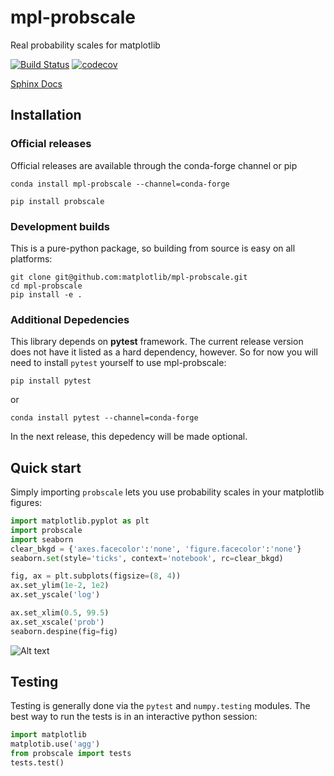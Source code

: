 # mpl-probscale
Real probability scales for matplotlib

[![Build Status](https://travis-ci.org/matplotlib/mpl-probscale.svg)](https://travis-ci.org/matplotlib/mpl-probscale)
[![codecov](https://codecov.io/gh/matplotlib/mpl-probscale/branch/master/graph/badge.svg)](https://codecov.io/gh/matplotlib/mpl-probscale)

[Sphinx Docs](http://matplotlib.org/mpl-probscale/)

## Installation

### Official releases

Official releases are available through the conda-forge channel or pip

`conda install mpl-probscale --channel=conda-forge`

`pip install probscale`

### Development builds

This is a pure-python package, so building from source is easy on all platforms:

```
git clone git@github.com:matplotlib/mpl-probscale.git
cd mpl-probscale
pip install -e .
```

### Additional Depedencies

This library depends on **pytest** framework.
The current release version does not have it listed as a hard dependency, however.
So for now you will need to install ``pytest`` yourself to use mpl-probscale:

`pip install pytest`

or 

`conda install pytest --channel=conda-forge`

In the next release, this depedency will be made optional.


## Quick start

Simply importing `probscale` lets you use probability scales in your matplotlib figures:

```python
import matplotlib.pyplot as plt
import probscale
import seaborn
clear_bkgd = {'axes.facecolor':'none', 'figure.facecolor':'none'}
seaborn.set(style='ticks', context='notebook', rc=clear_bkgd)

fig, ax = plt.subplots(figsize=(8, 4))
ax.set_ylim(1e-2, 1e2)
ax.set_yscale('log')

ax.set_xlim(0.5, 99.5)
ax.set_xscale('prob')
seaborn.despine(fig=fig)
```

![Alt text](docs/img/example.png "Example axes")

## Testing

Testing is generally done via the ``pytest`` and ``numpy.testing`` modules.
The best way to run the tests is in an interactive python session:

```python
import matplotlib
matplotib.use('agg')
from probscale import tests
tests.test()
```
